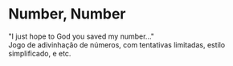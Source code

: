 # Number, Number
"I just hope to God you saved my number..." <br>
Jogo de adivinhação de números, com tentativas limitadas, estilo simplificado, e etc.
